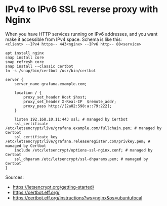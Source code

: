 
# IPv4 to IPv6 SSL reverse proxy with Nginx

When you have HTTP services running on IPv6 addresses, and you want make it accessible from IPv4 space.
Schema is like this:  
`<client> --IPv4 https-- 443<nginx> --IPv6 http-- 80<service>`

```
apt install nginx
snap install core
snap refresh core
snap install --classic certbot
ln -s /snap/bin/certbot /usr/bin/certbot
```




```
server {
    server_name grafana.example.com;

    location / {
        proxy_set_header Host $host;
        proxy_set_header X-Real-IP  $remote_addr;
        proxy_pass http://[2a02:598:a::79:222];
    }

    listen 192.168.10.11:443 ssl; # managed by Certbot
    ssl_certificate /etc/letsencrypt/live/grafana.example.com/fullchain.pem; # managed by Certbot
    ssl_certificate_key /etc/letsencrypt/live/grafana.releaseregister.com/privkey.pem; # managed by Certbot
    include /etc/letsencrypt/options-ssl-nginx.conf; # managed by Certbot
    ssl_dhparam /etc/letsencrypt/ssl-dhparams.pem; # managed by Certbot
}
```

Sources:  
- https://letsencrypt.org/getting-started/
- https://certbot.eff.org/
- https://certbot.eff.org/instructions?ws=nginx&os=ubuntufocal

